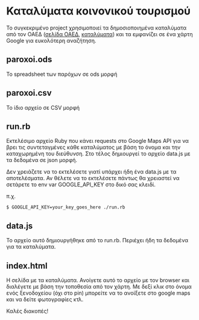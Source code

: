 # Καταλύματα κοινονικού τουρισμού

Το συγκεκριμένο project χρησιμοποιεί τα δημοσιοποιημένα καταλύματα από τον ΟΑΕΔ
([σελίδα ΟΑΕΔ](http://www.oaed.gr/koinonikos-tourismos-2016-2017), [καταλύματα](http://www.oaed.gr/documents/10195/1376087/PAROXOIEGKEKRIMENOI%282%29.xls/1988c4ce-f1bc-49bb-adaa-4f0a16530c35)) και τα εμφανίζει σε ένα χάρτη Google για ευκολότερη αναζήτηση.

## paroxoi.ods
Το spreadsheet των παρόχων σε ods μορφή

## paroxoi.csv
Το ίδιο αρχείο σε CSV μορφή

## run.rb

Εκτελέσιμο αρχείο Ruby που κάνει requests στο Google Maps API για να βρει τις
συντεταγμένες κάθε καταλύματος με βάση το όνομα και την καταχωρημένη του διεύθυνση.
Στο τέλος δημιουργεί το αρχείο data.js με τα δεδομένα σε json μορφή.

Δεν χρειάζετε να το εκτελέσετε γιατί υπάρχει ήδη ένα data.js με τα αποτελέσματα.
Αν θέλετε να το εκτελέσετε πάντως θα χρειαστεί να σετάρετε το env var GOOGLE_API_KEY
στο δικό σας κλειδί.

π.χ.

```
$ GOOGLE_API_KEY=your_key_goes_here ./run.rb
```

## data.js

Το αρχείο αυτό δημιουργήθηκε από το run.rb. Περιέχει ήδη τα δεδομένα για τα καταλύματα.

## index.html

Η σελίδα με τα καταλύματα. Ανοίγετε αυτό το αρχείο με τον browser και διαλέγετε
με βάση την τοποθεσία από τον χάρτη. Με δεξί κλικ στο όνομα ενός ξενοδοχείου (όχι στο pin)
μπορείτε να το ανοίξετε στο google maps και να δείτε φωτογραφίες κτλ.

Καλές διακοπές!

